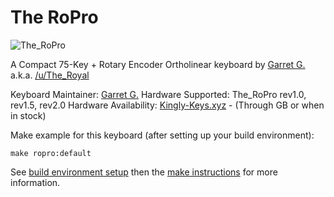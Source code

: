 The RoPro
===

![The_RoPro](https://i.imgur.com/tBubPlp.jpg)

A Compact 75-Key + Rotary Encoder Ortholinear keyboard by [Garret G.](https://github.com/TheRoyalSweatshirt) a.k.a. [/u/The_Royal](https://www.reddit.com/user/The_Royal)

Keyboard Maintainer: [Garret G.](https://github.com/TheRoyalSweatshirt)
Hardware Supported: The_RoPro rev1.0, rev1.5, rev2.0
Hardware Availability: [Kingly-Keys.xyz](https://kingly-keys.xyz/) - (Through GB or when in stock)

Make example for this keyboard (after setting up your build environment):

    make ropro:default

See [build environment setup](https://docs.qmk.fm/#/getting_started_build_tools) then the [make instructions](https://docs.qmk.fm/#/getting_started_make_guide) for more information.
